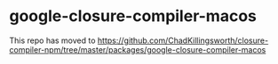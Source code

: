 # google-closure-compiler-macos

This repo has moved to https://github.com/ChadKillingsworth/closure-compiler-npm/tree/master/packages/google-closure-compiler-macos
